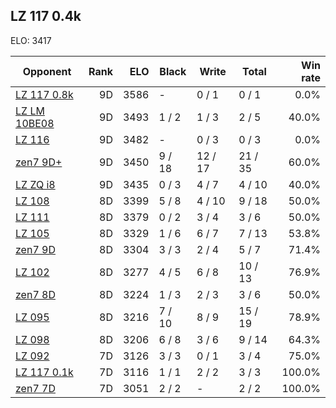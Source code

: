 ## LZ 117 0.4k ##

ELO: 3417

Opponent | Rank | ELO | Black | Write | Total | Win rate
---------|-----:|----:|-------|-------|-------|-------:
[LZ 117 0.8k](LZ%20117%200.8k.md) | 9D | 3586 | - | 0 / 1 | 0 / 1 | 0.0%
[LZ LM 10BE08](LZ%20LM%2010BE08.md) | 9D | 3493 | 1 / 2 | 1 / 3 | 2 / 5 | 40.0%
[LZ 116](LZ%20116.md) | 9D | 3482 | - | 0 / 3 | 0 / 3 | 0.0%
[zen7 9D+](zen7%209D+.md) | 9D | 3450 | 9 / 18 | 12 / 17 | 21 / 35 | 60.0%
[LZ ZQ i8](LZ%20ZQ%20i8.md) | 9D | 3435 | 0 / 3 | 4 / 7 | 4 / 10 | 40.0%
[LZ 108](LZ%20108.md) | 8D | 3399 | 5 / 8 | 4 / 10 | 9 / 18 | 50.0%
[LZ 111](LZ%20111.md) | 8D | 3379 | 0 / 2 | 3 / 4 | 3 / 6 | 50.0%
[LZ 105](LZ%20105.md) | 8D | 3329 | 1 / 6 | 6 / 7 | 7 / 13 | 53.8%
[zen7 9D](zen7%209D.md) | 8D | 3304 | 3 / 3 | 2 / 4 | 5 / 7 | 71.4%
[LZ 102](LZ%20102.md) | 8D | 3277 | 4 / 5 | 6 / 8 | 10 / 13 | 76.9%
[zen7 8D](zen7%208D.md) | 8D | 3224 | 1 / 3 | 2 / 3 | 3 / 6 | 50.0%
[LZ 095](LZ%20095.md) | 8D | 3216 | 7 / 10 | 8 / 9 | 15 / 19 | 78.9%
[LZ 098](LZ%20098.md) | 8D | 3206 | 6 / 8 | 3 / 6 | 9 / 14 | 64.3%
[LZ 092](LZ%20092.md) | 7D | 3126 | 3 / 3 | 0 / 1 | 3 / 4 | 75.0%
[LZ 117 0.1k](LZ%20117%200.1k.md) | 7D | 3116 | 1 / 1 | 2 / 2 | 3 / 3 | 100.0%
[zen7 7D](zen7%207D.md) | 7D | 3051 | 2 / 2 | - | 2 / 2 | 100.0%
